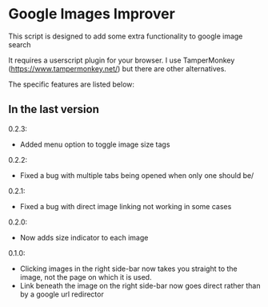 # Google Images Improver

This script is designed to add some extra functionality to google image search

It requires a userscript plugin for your browser.  I use TamperMonkey (https://www.tampermonkey.net/) but there are other alternatives.

The specific features are listed below:

## In the last version
0.2.3:

* Added menu option to toggle image size tags

0.2.2:

* Fixed a bug with multiple tabs being opened when only one should be/

0.2.1:

* Fixed a bug with direct image linking not working in some cases

0.2.0:

* Now adds size indicator to each image

0.1.0:

* Clicking images in the right side-bar now takes you straight to the image, not the page on which it is used.
* Link beneath the image on the right side-bar now goes direct rather than by a google url redirector
